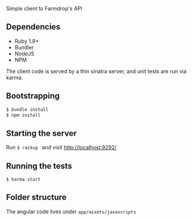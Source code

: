 Simple client to Farmdrop's API

## Dependencies
- Ruby 1.9+
- Bundler
- NodeJS
- NPM

The client code is served by a thin sinatra server, and unit tests are run via karma.

## Bootstrapping
```bash
$ bundle install
$ npm install
```

## Starting the server
Run ``$ rackup `` and visit [http://localhost:9292/](http://localhost:9292/)

## Running the tests
``$ karma start``

## Folder structure
The angular code lives under ``app/assets/javascripts``
